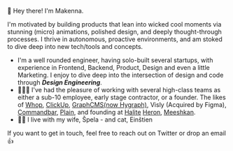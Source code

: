 👋 Hey there! I'm Makenna.

I'm motivated by building products that lean into wicked cool moments via stunning (micro) animations, polished design, and deeply thought-through processes. I thrive in autonomous, proactive environments, and am stoked to dive deep into new tech/tools and concepts.

- I'm a well rounded engineer, having solo-built several startups, with experience in Frontend, Backend, Product, Design and even a little Marketing. I enjoy to dive deep into the intersection of design and code through _**Design Engineering**_.
- 👷🏼‍♀️ I've had the pleasure of working with several high-class teams as either a sub-10 employee, early stage contractor, or a founder. The likes of [Whop](https://whop.com), [ClickUp](https://clickup.com/), [GraphCMS(now Hygraph)](https://hygraph.com/), Visly (Acquired by Figma), [Commandbar](https://www.commandbar.com/), [Plain](https://www.plain.com/), and founding at [Halite](https://halite.app) [Heron](https://twitter.com/heronapp), [Meeshkan](https://meeshkan.com/).
- 🏳️‍🌈 I live with my wife, Špela - and cat, Einštien

If you want to get in touch, feel free to reach out on Twitter or drop an email 👍
